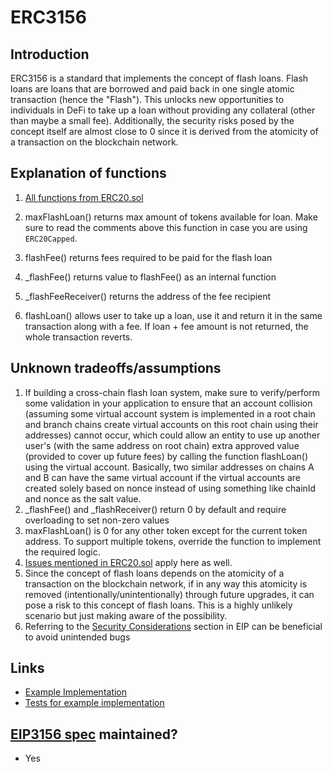 # ERC3156

## Introduction

ERC3156 is a standard that implements the concept of flash loans. Flash loans are loans that are borrowed and paid back in one single atomic transaction (hence the "Flash"). This unlocks new opportunities to individuals in DeFi to take up a loan without providing any collateral (other than maybe a small fee). Additionally, the security risks posed by the concept itself are almost close to 0 since it is derived from the atomicity of a transaction on the blockchain network.

## Explanation of functions

1. [All functions from ERC20.sol](./ExplainERC3156.md/#explanation-of-functions)

2. maxFlashLoan() returns max amount of tokens available for loan. Make sure to read the comments above this function in case you are using `ERC20Capped`.

3. flashFee() returns fees required to be paid for the flash loan

4. _flashFee() returns value to flashFee() as an internal function

5. _flashFeeReceiver() returns the address of the fee recipient

6. flashLoan() allows user to take up a loan, use it and return it in the same transaction along with a fee. If loan + fee amount is not returned, the whole transaction reverts.

## Unknown tradeoffs/assumptions

1. If building a cross-chain flash loan system, make sure to verify/perform some validation in your application to ensure that an account collision (assuming some virtual account system is implemented in a root chain and branch chains create virtual accounts on this root chain using their addresses) cannot occur, which could allow an entity to use up another user's (with the same address on root chain) extra approved value (provided to cover up future fees) by calling the function flashLoan() using the virtual account. Basically, two similar addresses on chains A and B can have the same virtual account if the virtual accounts are created solely based on nonce instead of using something like chainId and nonce as the salt value.
2. _flashFee() and _flashReceiver() return 0 by default and require overloading to set non-zero values
3. maxFlashLoan() is 0 for any other token except for the current token address. To support multiple tokens, override the function to implement the required logic.
4. [Issues mentioned in ERC20.sol](../ExplainERC20.md/#unknown-tradeoffsassumptions) apply here as well.
5. Since the concept of flash loans depends on the atomicity of a transaction on the blockchain network, if in any way this atomicity is removed (intentionally/unintentionally) through future upgrades, it can pose a risk to this concept of flash loans. This is a highly unlikely scenario but just making aware of the possibility.
6. Referring to the [Security Considerations](https://eips.ethereum.org/EIPS/eip-3156#security-considerations) section in EIP can be beneficial to avoid unintended bugs

## Links
 - [Example Implementation](./ExampleERC3156.sol)
 - [Tests for example implementation](../../../../test/token/ERC20/extensions/ERC3156/)

## [EIP3156 spec](https://eips.ethereum.org/EIPS/eip-3156) maintained?
 - Yes